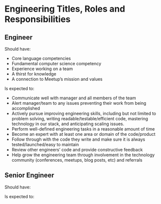 Engineering Titles, Roles and Responsibilities
==============================================

Engineer
--------
Should have:
* Core language competencies
* Fundamental computer science competency
* Experience working on a team
* A thirst for knowledge
* A connection to Meetup’s mission and values

Is expected to:
* Communicate well with manager and all members of the team
* Alert manager/team to any issues preventing their work from being accomplished
* Actively pursue improving engineering skills, including but not limited to problem solving, writing readable/testable/efficient code, mastering technology in our stack, and anticipating scaling issues.
* Perform well-defined engineering tasks in a reasonable amount of time
* Become an expert with at least one area or domain of the code/product
* Follow through with the code they write and make sure it is always tested/launched/easy to maintain
* Review other engineers’ code and provide constructive feedback
* Help grow the engineering team through involvement in the technology community (conferences, meetups, blog posts, etc) and referrals

Senior Engineer
---------------
Should have:

Is expected to:

